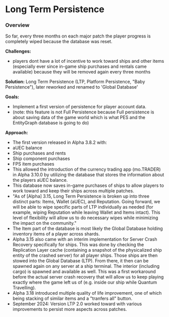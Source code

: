 # Long Term Persistence
### Overview
So far, every three months on each major patch the player progress is completely wiped because the database was reset.

__Challenges:__

* players dont have a lot of incentive to work toward ships and other items (especially ever since in-game ship purchases and rentals came available) because they will be removed again every three months

__Solution:__ Long Term Persistence (LTP, Platform Persistence, "Baby Persistence"), later reworked and renamed to 'Global Database'

__Goals:__

* Implement a first version of persistence for player account data.
* (note: this feature is not Full Persistence because Full persistence is about saving data of the game world which is what PES and the EntityGraph database is going to do)

__Approach:__

* The first version released in Alpha 3.8.2 with:
* aUEC balance
* Ship purchases and rents
* Ship component purchases
* FPS item purchases
* This allowed the introduction of the currency trading app (mo.TRADER) in Alpha 3.10.0 by utilizing the database that stores the information about the players aUEC balance.
* This database now saves in-game purchases of ships to allow players to work toward and keep their ships across multiple patches.
* "As of [Alpha] 3.15, Long Term Persistence is broken up into three distinct parts: Items, Wallet (aUEC), and Reputation. Going forward, we will be able to wipe specific parts of LTP individually as needed (for example, wiping Reputation while leaving Wallet and Items intact). This level of flexibility will allow us to do necessary wipes while minimizing the impact on the community."
* The Item part of the database is most likely the Global Database holding inventory items of a player across shards.
* Alpha 3.15 also came with an interim implementation for Server Crash Recovery specifically for ships. This was done by checking the Replication Layer cache (containing a snapshot of the physicalized ship entity of the crashed server) for all player ships. Those ships are then stowed into the Global Database (LTP). From there, it then can be spawned again on any server at a ship terminal. The interior (including cargo) is spawned and available as well. This was a first workaround before the actual server crash recovery that will allow us to keep playing exactly where the game left us of (e.g. inside our ship while Quantum Travelling).
* Alpha 3.18 introduced multiple quality of life improvement, one of which being stacking of similar items and a "tranfers all" button.
* September 2024: Version LTP 2.0 worked toward with various improvements to persist more aspects across patches.
